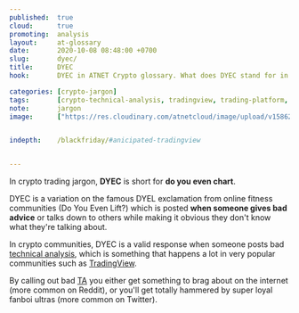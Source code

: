 ```yaml
---
published:  true
cloud:      true
promoting:  analysis
layout:     at-glossary
date:       2020-10-08 08:48:00 +0700
slug:       dyec/
title:      DYEC
hook:       DYEC in ATNET Crypto glossary. What does DYEC stand for in crypto?

categories: [crypto-jargon]
tags:       [crypto-technical-analysis, tradingview, trading-platform, custodial-trading, noncustodial-trading]
note:       jargon
image:      ["https://res.cloudinary.com/atnetcloud/image/upload/v1586242335/atnet/cybersecurity/black-laptop-beside-audio-mixer-set-919734_ae2uzl.jpg"]


indepth:    /blackfriday/#anicipated-tradingview


---
```


In crypto trading jargon, **DYEC** is short for **do you even chart**.

DYEC is a variation on the famous DYEL exclamation from online fitness communities (Do You Even Lift?) which is posted **when someone gives bad advice** or talks down to others while making it obvious they don't know what they're talking about.

In crypto communities, DYEC is a valid response when someone posts bad [technical analysis](/technical-analysis/), which is something that happens a lot in very popular communities such as [TradingView](http://bit.ly/at-tvd-eth).

By calling out bad [TA](/glossary/ta/) you either get something to brag about on the internet (more common on Reddit), or you'll get totally hammered by super loyal fanboi ultras (more common on Twitter).
